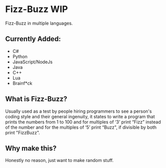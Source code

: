# Fizz-Buzz WIP
Fizz-Buzz in multiple languages.


## Currently Added:
- C#
- Python
- JavaScript/NodeJs
- Java
- C++
- Lua
- Brainf*ck

## What is Fizz-Buzz?
Usually used as a test by people hiring programmers to see a person's coding style and their general ingenuity, it states to write a program that prints the numbers from 1 to 100 and for multiples of ‘3’ print “Fizz” instead of the number and for the multiples of ‘5’ print “Buzz", if divisible by both print "FizzBuzz".

## Why make this?
Honestly no reason, just want to make random stuff.
